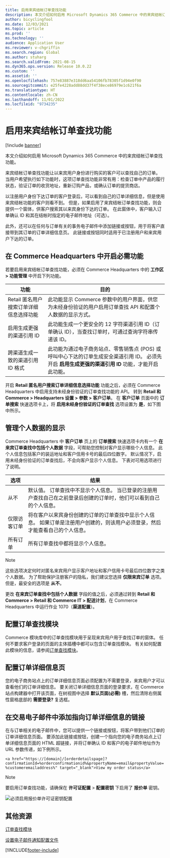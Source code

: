 ```yaml
---
title: 启用来宾结帐订单查找功能
description: 本文介绍如何启用 Microsoft Dynamics 365 Commerce 中的来宾结帐订单查找功能。
author: bicyclingfool
ms.date: 12/03/2021
ms.topic: article
ms.prod: ''
ms.technology: ''
audience: Application User
ms.reviewer: v-chgriffin
ms.search.region: Global
ms.author: stuharg
ms.search.validFrom: 2021-08-15
ms.dyn365.ops.version: Release 10.0.22
ms.custom: ''
ms.assetid: ''
ms.openlocfilehash: 757e83887e318dd6aa54106fb78305f1d94e0f90
ms.sourcegitcommit: e25fe4228add88dd37f4f38ece86979e1c621f6a
ms.translationtype: HT
ms.contentlocale: zh-CN
ms.lasthandoff: 11/01/2022
ms.locfileid: "9734235"
---
```

# <a name="enable-order-lookup-for-guest-checkouts"></a>启用来宾结帐订单查找功能

[!include [banner](includes/banner.md)]

本文介绍如何启用 Microsoft Dynamics 365 Commerce 中的来宾结帐订单查找功能。

来宾结帐订单查找功能让以来宾用户身份进行购买的客户可以查找自己的订单。 当用户希望执行如下功能时，这项订单查找功能非常有用：检查订单中产品的履行状态，验证订单的收货地址，重新订购产品，或确认订单的提货商店。

以注册用户身份下达订单的客户登录后，可以看到自己的订单详细信息，但是使用来宾结帐功能的客户则看不到。 但是，如果启用了来宾结帐订单查找功能，则会提供一个窗体，供客户搜索其以来宾身份下达的订单。 在此窗体中，客户输入订单确认 ID 和其在结帐时指定的电子邮件地址（可选）。

此外，还可以在任何与订单有关的事务电子邮件中添加链接或按钮，用于将客户直接带到其订单的订单详细信息页。 此链接或按钮同时适用于已注册用户和来宾用户下达的订单。

## <a name="turn-on-necessary-features-in-commerce-headquarters"></a>在 Commerce Headquarters 中开启必需功能

若要启用来宾结帐订单查找功能，必须在 Commerce Headquarters 中的 **工作区 \> 功能管理** 中开启下列功能。

| 功能 | 目的 |
|---------|---------|
| Retail 匿名用户搜索订单详细信息选择功能 | 此功能显示 Commerce 参数中的用户界面，供您为未经身份验证的用户启用订单查找 API 和配置个人数据的显示方式。 |
| 启用生成更强的渠道引用 ID | 此功能生成一个更安全的 12 字符渠道引用 ID（订单确认 ID），当查找订单时，可通过查询字符串传递该 ID。 |
| 跨渠道生成一致的渠道引用 ID 格式 | 此功能为通过电子商务站点、零售销售点 (POS) 或呼叫中心下达的订单生成安全渠道引用 ID。 必须先开启 **启用生成更强的渠道引用 ID** 功能，才能开启此功能。 |

开启 **Retail 匿名用户搜索订单详细信息选择功能** 功能之后，必须在 Commerce Headquarters 中启用支持未经身份验证的订单查找功能的 API。 转到 **Retail 和 Commerce \> Headquarters 设置 \> 参数 \> 客户订单**。 在 **客户订单** 页面中的 **订单搜索** 快速选项卡上，将 **启用未经身份验证的订单查找** 选项设置为 **是**，如下图中所示。

## <a name="manage-the-display-of-personal-data"></a>管理个人数据的显示

Commerce Headquarters 中 **客户订单** 页上的 **订单搜索** 快速选项卡内有一个 **在来宾订单查找中包括个人数据** 字段，可帮助您控制对客户显示哪些个人信息。 此个人信息包括客户的装运地址和客户信用卡号的最后四位数字。 默认情况下，启用未经身份验证的订单查找后，不会向客户显示个人信息。 下表对可用选项进行了说明。

| 选项 | 结果 |
|--------|--------|
| 从不 | 默认值。 订单查找中不显示个人信息。 当已登录的注册用户查找自己在之前登录后创建的订单时，他们可以看到自己的个人信息。 |
| 仅限访客订单 | 将在客户以来宾身份创建的订单的订单查找中显示个人信息。 如果订单是注册用户创建的，则该用户必须登录，然后才能查看自己的个人信息。 |
| 所有订单 | 所有订单查找中都将显示个人信息。 |

> [!NOTE]
> 这些选项决定何时对匿名来宾用户显示客户地址和客户信用卡号最后四位数字之类个人数据。 为了帮助保护注册客户的隐私，我们建议您选择 **仅限来宾订单** 选项。 但是，最安全的选项是 **从不**。

更改 **在来宾订单查找中包括个人数据** 字段的值之后，必须通过转到 **Retail 和 Commerce \> Retail 和 Commerce IT \> 配送计划**，在 Commerce Headquarters 中运行作业 1070（**渠道配置**）。

## <a name="configure-the-order-lookup-module"></a>配置订单查找模块

Commerce 模块库中的订单查找模块用于呈现来宾用户用于查找订单的窗体。 任何不要求客户登录的页面的主体插槽中都可以包含订单查找模块。 有关如何配置此模块的信息，请参阅[订单查找模块](order-lookup-module.md)。

## <a name="configure-the-order-details-page"></a>配置订单详细信息页

您的电子商务站点上的订单详细信息页面必须配置为不需要登录，来宾用户才可以查看他们的订单详细信息。 要关闭订单详细信息页面的登录要求，在 Commerce 站点构建器中打开该页面，在树视图中选择 **默认页面(必需)** 槽，然后清除右侧属性窗格底部的 **需要登录?** 复选框。

## <a name="add-a-link-to-order-details-in-transactional-emails"></a>在交易电子邮件中添加指向订单详细信息的链接

在与订单相关的电子邮件中，您可以提供一个链接或按钮，将客户带到他们订单的订单详细信息页面。 要添加此链接或按钮，创建一个指向您的电子商务站点上订单详细信息页面的 HTML 超链接，并将订单确认 ID 和客户的电子邮件地址作为 URL 参数传递，如下例所示。

`<a href="https://[domain]/[orderdetailspage]?confirmationId=%orderconfirmationid%&propertyName=email&propertyValue=%customeremailaddress%" target="_blank">View my order status</a>`

> [!NOTE]
> 要启用订单查找功能，请确保在 **许可证配置** > **配置密钥** 下启用了 **报价单** 密钥。
>
>![必须启用报价单许可证密钥配置](./media/Quotations_License_Key_Configuration.png)

## <a name="additional-resources"></a>其他资源

[订单查找模块](order-lookup-module.md)

[设置电子邮件通知配置文件](email-notification-profiles.md)

[!INCLUDE[footer-include](../includes/footer-banner.md)]
